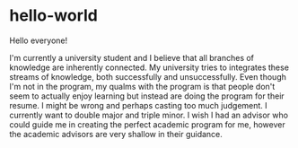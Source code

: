 # hello-world

Hello everyone!

I'm currently a university student and I believe that all branches of knowledge are inherently connected. My university tries to integrates these streams of knowledge, both successfully and unsuccessfully. Even though I'm not in the program, my qualms with the program is that people don't seem to actually enjoy learning but instead are doing the program for their resume. I might be wrong and perhaps casting too much judgement. 
I currently want to double major and triple minor. I wish I had an advisor who could guide me in creating the perfect academic program for me, however the academic advisors are very shallow in their guidance. 


